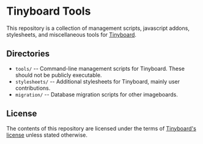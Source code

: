 # Tinyboard Tools
This repository is a collection of management scripts, javascript addons, stylesheets, and miscellaneous tools for [Tinyboard](http://github.com/savetheinternet/Tinyboard).

## Directories
*	```tools/``` -- Command-line management scripts for Tinyboard. These should not be publicly executable.
*	```stylesheets/``` -- Additional stylesheets for Tinyboard, mainly user contributions.
*	```migration/``` -- Database migration scripts for other imageboards.

## License
The contents of this repository are licensed under the terms of [Tinyboard's license](https://github.com/savetheinternet/Tinyboard/blob/master/LICENSE.md) unless stated otherwise.

